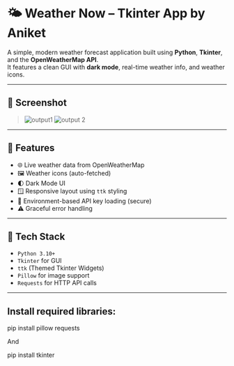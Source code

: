# 🌤️ Weather Now – Tkinter App by Aniket

A simple, modern weather forecast application built using **Python**, **Tkinter**, and the **OpenWeatherMap API**.  
It features a clean GUI with **dark mode**, real-time weather info, and weather icons.

---

## 📸 Screenshot

>![output1](https://github.com/user-attachments/assets/c5e00319-5e70-4205-b67a-fa54ce30665e)
>![output 2](https://github.com/user-attachments/assets/3e9c9d56-3854-4596-9bb3-df9867479c6c)


---

## 🚀 Features

- 🌐 Live weather data from OpenWeatherMap
- 🖼️ Weather icons (auto-fetched)
- 🌓 Dark Mode UI
- 🪟 Responsive layout using `ttk` styling
- 🔐 Environment-based API key loading (secure)
- ⚠️ Graceful error handling

---

## 🧱 Tech Stack

- `Python 3.10+`
- `Tkinter` for GUI
- `ttk` (Themed Tkinter Widgets)
- `Pillow` for image support
- `Requests` for HTTP API calls

---

## Install required libraries:
pip install pillow requests

And 

pip install tkinter 



